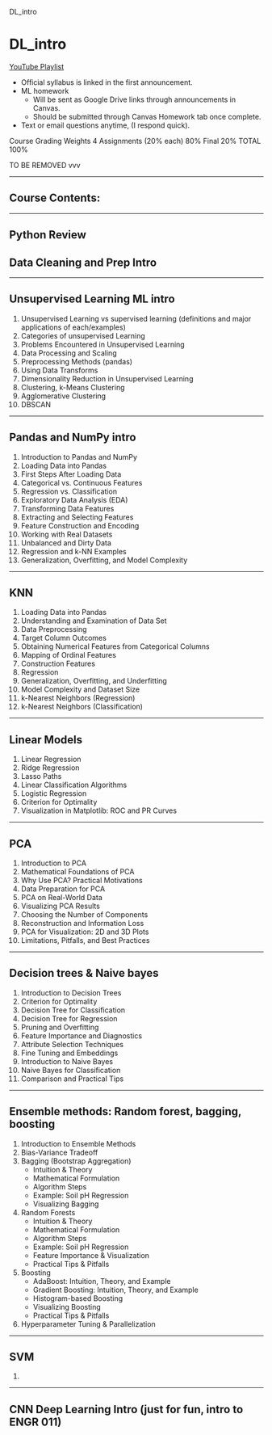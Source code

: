 DL_intro
# DL_intro
[YouTube Playlist](https://youtube.com/playlist?list=PLuGb0-rQ2tEzQzgaBC18Ubg5lZBXGnVbk&si=SinYqUHv5QKq1tOL)

* Official syllabus is linked in the first announcement.
* ML homework
  *  Will be sent as Google Drive links through announcements in Canvas.
  *  Should be submitted through Canvas Homework tab once complete.
* Text or email questions anytime, (I respond quick).

Course Grading Weights
4 Assignments (20% each)	80%
Final	20%
TOTAL	100%

TO BE REMOVED vvv

----------------------------------------------------------------------
## Course Contents:
----------------------------------------------------------------------
Python Review
----------------------------------------------------------------------
Data Cleaning and Prep Intro
----------------------------------------------------------------------
----------------------------------------------------------------------
Unsupervised Learning ML intro 
----------------------------------------------------------------------
1. Unsupervised Learning vs supervised learning (definitions and major applications of each/examples)
2. Categories of unsupervised Learning
3. Problems Encountered in Unsupervised Learning
4. Data Processing and Scaling
5. Preprocessing Methods (pandas)
6. Using Data Transforms
7. Dimensionality Reduction in Unsupervised Learning
8. Clustering, k-Means Clustering
9. Agglomerative Clustering
10. DBSCAN

----------------------------------------------------------------------
Pandas and NumPy intro
----------------------------------------------------------------------
1. Introduction to Pandas and NumPy
2. Loading Data into Pandas
3. First Steps After Loading Data
4. Categorical vs. Continuous Features
5. Regression vs. Classification
6. Exploratory Data Analysis (EDA)
7. Transforming Data Features
8. Extracting and Selecting Features
9. Feature Construction and Encoding
10. Working with Real Datasets
11. Unbalanced and Dirty Data
12. Regression and k-NN Examples
13. Generalization, Overfitting, and Model Complexity

----------------------------------------------------------------------
KNN
----------------------------------------------------------------------
1. Loading Data into Pandas
2. Understanding and Examination of Data Set
3. Data Preprocessing
4. Target Column Outcomes
5. Obtaining Numerical Features from Categorical Columns
6. Mapping of Ordinal Features
7. Construction Features
8. Regression
9. Generalization, Overfitting, and Underfitting
10. Model Complexity and Dataset Size
11. k-Nearest Neighbors (Regression)
12. k-Nearest Neighbors (Classification)

----------------------------------------------------------------------
Linear Models
----------------------------------------------------------------------
1. Linear Regression
2. Ridge Regression
3. Lasso Paths
4. Linear Classification Algorithms
5. Logistic Regression
6. Criterion for Optimality
7. Visualization in Matplotlib: ROC and PR Curves

----------------------------------------------------------------------
PCA
----------------------------------------------------------------------
1. Introduction to PCA
2. Mathematical Foundations of PCA
3. Why Use PCA? Practical Motivations
4. Data Preparation for PCA
5. PCA on Real-World Data
6. Visualizing PCA Results
7. Choosing the Number of Components
8. Reconstruction and Information Loss
9. PCA for Visualization: 2D and 3D Plots
10. Limitations, Pitfalls, and Best Practices

----------------------------------------------------------------------
Decision trees & Naive bayes
----------------------------------------------------------------------
1. Introduction to Decision Trees
2. Criterion for Optimality
3. Decision Tree for Classification
4. Decision Tree for Regression
5. Pruning and Overfitting
6. Feature Importance and Diagnostics
7. Attribute Selection Techniques
8. Fine Tuning and Embeddings
9. Introduction to Naive Bayes
10. Naive Bayes for Classification
11. Comparison and Practical Tips

----------------------------------------------------------------------
Ensemble methods: Random forest, bagging, boosting
----------------------------------------------------------------------
1. Introduction to Ensemble Methods
2. Bias-Variance Tradeoff
3. Bagging (Bootstrap Aggregation)
    - Intuition & Theory
    - Mathematical Formulation
    - Algorithm Steps
    - Example: Soil pH Regression
    - Visualizing Bagging
4. Random Forests
    - Intuition & Theory
    - Mathematical Formulation
    - Algorithm Steps
    - Example: Soil pH Regression
    - Feature Importance & Visualization
    - Practical Tips & Pitfalls
5. Boosting
    - AdaBoost: Intuition, Theory, and Example
    - Gradient Boosting: Intuition, Theory, and Example
    - Histogram-based Boosting
    - Visualizing Boosting
    - Practical Tips & Pitfalls
6. Hyperparameter Tuning & Parallelization

----------------------------------------------------------------------
SVM
----------------------------------------------------------------------
1. 

----------------------------------------------------------------------
CNN Deep Learning Intro (just for fun, intro to ENGR 011)
----------------------------------------------------------------------

